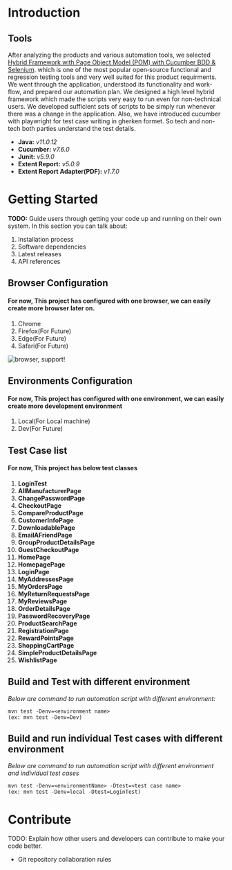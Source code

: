 # Introduction

## Tools
After analyzing the products and various automation tools, we selected [Hybrid Framework with Page Object Model (POM) with Cucumber BDD & Selenium](https://www.selenium.dev/). which is one of the most popular open‐source functional and regression testing tools and very well suited for this product requirments. We went through the application, understood its functionality and work‐flow, and prepared our automation plan.
We designed a high level hybrid framework which made the scripts very easy to run even for non-technical users.
We developed sufficient sets of scripts to be simply run whenever there was a change in the application. Also, we have introduced cucumber with playwright for test case writing in gherken formet. So tech and non-tech both parties understand the test details.

 - **Java:** _v11.0.12_
 - **Cucumber:** _v7.6.0_
 - **Junit:** _v5.9.0_
 - **Extent Report:** _v5.0.9_
 - **Extent Report Adapter(PDF):** _v1.7.0_
 
# Getting Started

**TODO:** Guide users through getting your code up and running on their own system. In this section you can talk about:

1. Installation process
2. Software dependencies
3. Latest releases
4. API references

## Browser Configuration

#### For now, This project has configured with one browser, we can easily create more browser later on.

1. Chrome
2. Firefox(For Future)
3. Edge(For Future)
4. Safari(For Future)

![browser, support!](https://playwright.dev/java/img/logos/Browsers.png)

## Environments Configuration

#### For now, This project has configured with one environment, we can easily create more development environment

1. Local(For Local machine)
2. Dev(For Future)

## Test Case list

#### For now, This project has below test classes

1. **LoginTest**
2. **AllManufacturerPage**
3. **ChangePasswordPage**
4. **CheckoutPage**
5. **CompareProductPage**
6. **CustomerInfoPage**
7. **DownloadablePage**
8. **EmailAFriendPage**
9. **GroupProductDetailsPage**
10. **GuestCheckoutPage**
11. **HomePage**
12. **HomepagePage**
13. **LoginPage**
14. **MyAddressesPage**
15. **MyOrdersPage**
16. **MyReturnRequestsPage**
17. **MyReviewsPage**
18. **OrderDetailsPage**
19. **PasswordRecoveryPage**
20. **ProductSearchPage**
21. **RegistrationPage**
22. **RewardPointsPage**
23. **ShoppingCartPage**
24. **SimpleProductDetailsPage**
25. **WishlistPage**


## Build and Test with different environment

 *Below are command to run automation script with different environment:*

    mvn test -Denv=<environment name>
    (ex: mvn test -Denv=Dev)

## Build and run individual Test cases with different environment

 *Below are command to run automation script with different environment and individual test cases*

    mvn test -Denv=<environmentName> -Dtest=<test case name>
    (ex: mvn test -Denv=local -Dtest=LoginTest)

# Contribute

TODO: Explain how other users and developers can contribute to make your code better.

* Git repository collaboration rules
